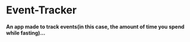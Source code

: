 # Event-Tracker

<h4>An app made to track events(in this case, the amount of time you spend while fasting)...</h4>
